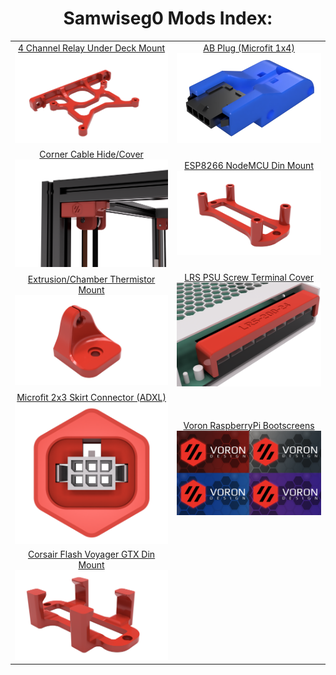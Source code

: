 <h1 align="center">Samwiseg0 Mods Index:</h1>
<table align="center">
  <tr>
    <td align="center"><a href="./4channel_relay_under_deck_mount">4 Channel Relay Under Deck Mount<br><img src="./4channel_relay_under_deck_mount/Images/4channel_relay_under_deck_mount.png" alt="1" width=300px></a></td>
    <td align="center"><a href="./ab_plug_microfit_1x4">AB Plug (Microfit 1x4)<br><img src="./ab_plug_microfit_1x4/Images/ab_microfit_1x4_pme.png" alt="1" width=300px></a></td>
   </tr>
   <tr>
    <td align="center"><a href="./corner_cable_hide">Corner Cable Hide/Cover<br><img src="./corner_cable_hide/Images/[a]_top_corner_cable_hide.png" alt="1" width=300px></a></td>
    <td align="center"><a href="./esp8266_nodemcu_din_mount">ESP8266 NodeMCU Din Mount<br><img src="./esp8266_nodemcu_din_mount/Images/esp8266_nodemcu_din_mount.png" alt="1" width=300px></a></td>
  </tr>
     <tr>
    <td align="center"><a href="./extrusion_thermistor_mount">Extrusion/Chamber Thermistor Mount<br><img src="./extrusion_thermistor_mount/Images/extrusion_thermistor_holder.png" alt="1" width=300px></a></td>
    <td align="center"><a href="./lrs_screw_terminal_cover">LRS PSU Screw Terminal Cover<br><img src="./lrs_screw_terminal_cover/Images/lrs_200_screw_terminal_cover.png" alt="1" width=300px></a></td>
  </tr>
     <tr>
    <td align="center"><a href="./microfit_2x3_skirt_connector_adxl">Microfit 2x3 Skirt Connector (ADXL)<br><img src="./microfit_2x3_skirt_connector_adxl/Images/[a]_microfit_2x3_skirt_connector_adxl.png" alt="1" width=300px></a></td>
    <td align="center"><a href="./voron_rpi_bootscreen">Voron RaspberryPi Bootscreens<br><img src="./voron_rpi_bootscreen/Images/boot_tile.png" alt="1" width=300px></a></td>
  </tr>
  <tr>
    <td align="center"><a href="./voyager_gtx_din_mount">Corsair Flash Voyager GTX Din Mount<br><img src="./voyager_gtx_din_mount/Images/voyager_gtx_din_mount.png" alt="1" width=300px></a></td>
  </tr>
  </table>
